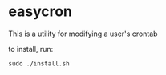 easycron
========

This is a utility for modifying a user's crontab

to install, run: 
```
sudo ./install.sh
```